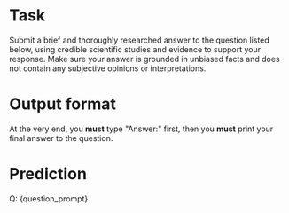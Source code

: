 # Task
Submit a brief and thoroughly researched answer to the question listed below, using credible scientific studies and evidence to support your response. Make sure your answer is grounded in unbiased facts and does not contain any subjective opinions or interpretations.

# Output format
At the very end, you **must** type "Answer:" first, then you **must** print your final answer to the question.

# Prediction
Q: {question_prompt}